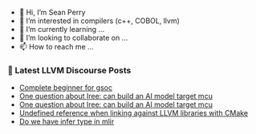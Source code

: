 - 👋 Hi, I’m Sean Perry
- 👀 I’m interested in compilers (c++, COBOL, llvm)
- 🌱 I’m currently learning ...
- 💞️ I’m looking to collaborate on ...
- 📫 How to reach me ...

<!---
s66perry/s66perry is a ✨ special ✨ repository because its `README.md` (this file) appears on your GitHub profile.
You can click the Preview link to take a look at your changes.
--->
### 📕 Latest LLVM Discourse Posts

<!-- DISCOURSE-LLVM:START -->
- [Complete beginner for gsoc](https://discourse.llvm.org/t/complete-beginner-for-gsoc/74026#post_2)
- [One question about Iree: can build an AI model target mcu](https://discourse.llvm.org/t/one-question-about-iree-can-build-an-ai-model-target-mcu/74049#post_4)
- [One question about Iree: can build an AI model target mcu](https://discourse.llvm.org/t/one-question-about-iree-can-build-an-ai-model-target-mcu/74049#post_3)
- [Undefined reference when linking against LLVM libraries with CMake](https://discourse.llvm.org/t/undefined-reference-when-linking-against-llvm-libraries-with-cmake/74127#post_1)
- [Do we have infer type in mlir](https://discourse.llvm.org/t/do-we-have-infer-type-in-mlir/74059#post_10)
<!-- DISCOURSE-LLVM:END -->
